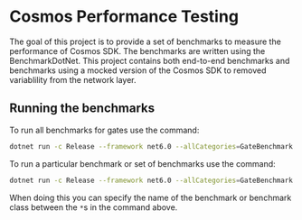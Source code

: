 ﻿# Cosmos Performance Testing

The goal of this project is to provide a set of benchmarks to measure the performance of Cosmos SDK. The benchmarks are written using the BenchmarkDotNet. This project contains both end-to-end benchmarks and benchmarks using a mocked version of the Cosmos SDK to removed variablility from the network layer. 

## Running the benchmarks

To run all benchmarks for gates use the command:

```bash
dotnet run -c Release --framework net6.0 --allCategories=GateBenchmark -- -j Medium  -m  --BaselineValidation
```

To run a particular benchmark or set of benchmarks use the command:

```bash
dotnet run -c Release --framework net6.0 --allCategories=GateBenchmark -- -j Medium -f *SpecifyBenchmarkHere* -m --allStats --join
```

When doing this you can specify the name of the benchmark or benchmark class between the `*`s in the command above.
